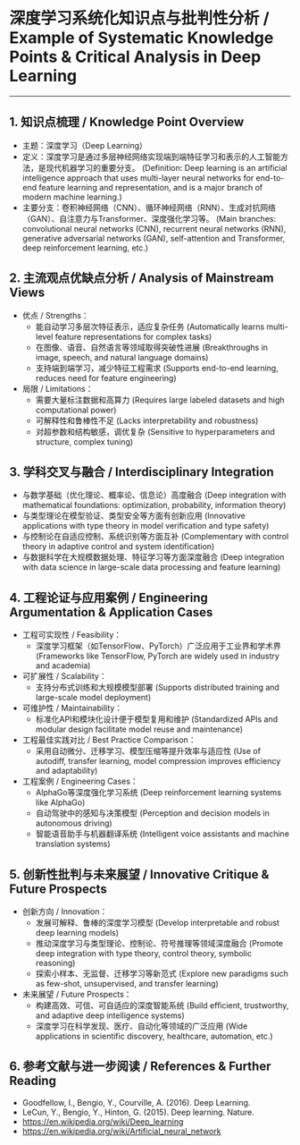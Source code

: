 # 深度学习系统化知识点与批判性分析 / Example of Systematic Knowledge Points & Critical Analysis in Deep Learning

---

## 1. 知识点梳理 / Knowledge Point Overview

- 主题：深度学习（Deep Learning）
- 定义：深度学习是通过多层神经网络实现端到端特征学习和表示的人工智能方法，是现代机器学习的重要分支。
  (Definition: Deep learning is an artificial intelligence approach that uses multi-layer neural networks for end-to-end feature learning and representation, and is a major branch of modern machine learning.)
- 主要分支：卷积神经网络（CNN）、循环神经网络（RNN）、生成对抗网络（GAN）、自注意力与Transformer、深度强化学习等。
  (Main branches: convolutional neural networks (CNN), recurrent neural networks (RNN), generative adversarial networks (GAN), self-attention and Transformer, deep reinforcement learning, etc.)

## 2. 主流观点优缺点分析 / Analysis of Mainstream Views

- 优点 / Strengths：
  - 能自动学习多层次特征表示，适应复杂任务 (Automatically learns multi-level feature representations for complex tasks)
  - 在图像、语音、自然语言等领域取得突破性进展 (Breakthroughs in image, speech, and natural language domains)
  - 支持端到端学习，减少特征工程需求 (Supports end-to-end learning, reduces need for feature engineering)
- 局限 / Limitations：
  - 需要大量标注数据和高算力 (Requires large labeled datasets and high computational power)
  - 可解释性和鲁棒性不足 (Lacks interpretability and robustness)
  - 对超参数和结构敏感，调优复杂 (Sensitive to hyperparameters and structure, complex tuning)

## 3. 学科交叉与融合 / Interdisciplinary Integration

- 与数学基础（优化理论、概率论、信息论）高度融合 (Deep integration with mathematical foundations: optimization, probability, information theory)
- 与类型理论在模型验证、类型安全等方面有创新应用 (Innovative applications with type theory in model verification and type safety)
- 与控制论在自适应控制、系统识别等方面互补 (Complementary with control theory in adaptive control and system identification)
- 与数据科学在大规模数据处理、特征学习等方面深度融合 (Deep integration with data science in large-scale data processing and feature learning)

## 4. 工程论证与应用案例 / Engineering Argumentation & Application Cases

- 工程可实现性 / Feasibility：
  - 深度学习框架（如TensorFlow、PyTorch）广泛应用于工业界和学术界 (Frameworks like TensorFlow, PyTorch are widely used in industry and academia)
- 可扩展性 / Scalability：
  - 支持分布式训练和大规模模型部署 (Supports distributed training and large-scale model deployment)
- 可维护性 / Maintainability：
  - 标准化API和模块化设计便于模型复用和维护 (Standardized APIs and modular design facilitate model reuse and maintenance)
- 工程最佳实践对比 / Best Practice Comparison：
  - 采用自动微分、迁移学习、模型压缩等提升效率与适应性 (Use of autodiff, transfer learning, model compression improves efficiency and adaptability)
- 工程案例 / Engineering Cases：
  - AlphaGo等深度强化学习系统 (Deep reinforcement learning systems like AlphaGo)
  - 自动驾驶中的感知与决策模型 (Perception and decision models in autonomous driving)
  - 智能语音助手与机器翻译系统 (Intelligent voice assistants and machine translation systems)

## 5. 创新性批判与未来展望 / Innovative Critique & Future Prospects

- 创新方向 / Innovation：
  - 发展可解释、鲁棒的深度学习模型 (Develop interpretable and robust deep learning models)
  - 推动深度学习与类型理论、控制论、符号推理等领域深度融合 (Promote deep integration with type theory, control theory, symbolic reasoning)
  - 探索小样本、无监督、迁移学习等新范式 (Explore new paradigms such as few-shot, unsupervised, and transfer learning)
- 未来展望 / Future Prospects：
  - 构建高效、可信、可自适应的深度智能系统 (Build efficient, trustworthy, and adaptive deep intelligence systems)
  - 深度学习在科学发现、医疗、自动化等领域的广泛应用 (Wide applications in scientific discovery, healthcare, automation, etc.)

## 6. 参考文献与进一步阅读 / References & Further Reading

- Goodfellow, I., Bengio, Y., Courville, A. (2016). Deep Learning.
- LeCun, Y., Bengio, Y., Hinton, G. (2015). Deep learning. Nature.
- <https://en.wikipedia.org/wiki/Deep_learning>
- <https://en.wikipedia.org/wiki/Artificial_neural_network>
